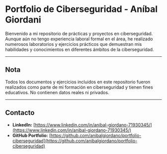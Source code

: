 
# Portfolio de Ciberseguridad - Aníbal Giordani

Bienvenido a mi repositorio de prácticas y proyectos en ciberseguridad. Aunque aún no tengo experiencia laboral formal en el área, he realizado numerosos laboratorios y ejercicios prácticos que demuestran mis habilidades y conocimientos en diferentes ámbitos de la ciberseguridad.


---

## Nota

Todos los documentos y ejercicios incluidos en este repositorio fueron realizados como parte de mi formación en ciberseguridad y tienen fines educativos. No contienen datos reales ni privados.

---

## Contacto

- **LinkedIn:** [https://www.linkedin.com/in/anibal-giordano-71930345/](https://www.linkedin.com/in/anibal-giordano-71930345/)
- **GitHub Portfolio:** [https://github.com/anibalgiordano/portfolio-ciberseguridad](https://github.com/anibalgiordano/portfolio-ciberseguridad)
